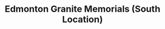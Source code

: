 ---
title: "Edmonton Granite Memorials (South Location)"
url: /edmonton/edmonton-granite-memorials-south-location/
shop: supermarket
---